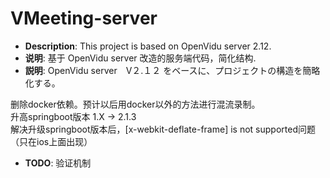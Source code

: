 

VMeeting-server
===

- **Description**: This project is based on OpenVidu server 2.12. 
- **说明**: 基于 OpenVidu server 改造的服务端代码，简化结构. 
- **説明**: OpenVidu server　V２.１２ をベースに、プロジェクトの構造を簡略化する。   



删除docker依赖。预计以后用docker以外的方法进行混流录制。  
升高springboot版本 1.X -> 2.1.3  
解决升级springboot版本后，[x-webkit-deflate-frame] is not supported问题（只在ios上面出现）  

- **TODO**: 
验证机制
